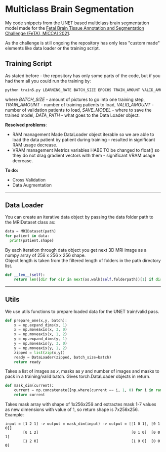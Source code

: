 # Multiclass Brain Segmentation
My code snippets from the UNET based multiclass brain segmentation model made for the <a href="https://feta-2021.grand-challenge.org/">Fetal Brain Tissue Annotation and Segmentation Challenge (FeTA), MICCAI 2021</a>.

As the challenge is still ongoing the repository has only less "custom made" elements like data loader or the training script.

## Training Script
As stated before - the repository has only some parts of the code, but if you had them all you could run the training by:
```python
python train5.py LEARNING_RATE BATCH_SIZE EPOCHS TRAIN_AMOUNT VALID_AMOUNT SAVE_MODEL_NAME DATA_PATH
```
where _BATCH_SIZE_ - amount of pictures to go into one training step, _TRAIN_AMOUNT_ - number of training patients to load, _VALID_AMOUNT_ - number of validation patients to load, _SAVE_MODEL_ - where to save the trained model, _DATA_PATH_ - what goes to the Data Loader object.

**Resolved problems**:
- RAM management
Made DataLoader object iterable so we are able to load the data patient by patient during training - resulted in significant RAM usage decrease.
- VRAM management
Metrics variables HABE TO be changed to float() so they do not drag gradient vectors with them - significant VRAM usage decrease.

**To do:**  
- Cross Validation
- Data Augmentation
----
## Data Loader
You can create an iterative data object by passing the data folder path to the MRIDataset class as:
```python
data = MRIDataset(path)
for patient in data:
  print(patient.shape)
```
By each iteration through data object you get next 3D MRI image as a numpy array of 256 x 256 x 256 shape.  
Object length is taken from the filtered length of folders in the path directory list.  
```python
def __len__(self):
    return len([dir for dir in next(os.walk(self.folderpath))[1] if dir.startswith('sub')])
```
----
## Utils
We use utils functions to prepare loaded data for the UNET train/valid pass.
```python
def prepare_one(x,y, batch):
    x = np.expand_dims(x, 1)
    x = np.moveaxis(x, 3, 0)
    x = np.moveaxis(x, 1, 2)
    y = np.expand_dims(y, 1)
    y = np.moveaxis(y, 3, 0)
    y = np.moveaxis(y, 1, 2)
    zipped = list(zip(x,y))
    ready = DataLoader(zipped, batch_size=batch)
    return ready
```
Takes a list of images as _x_, masks as _y_ and number of images and masks to pack in a training/valid batch. Gives torch.DataLoader objects in return.  
```python
def mask_dim(current):
    current = np.concatenate([np.where(current == i, 1, 0) for i in range(1,8)], 1)
    return current
```
Takes mask array with shape of 1x256x256 and extractes mask 1-7 values as new dimensions with value of 1, so return shape is 7x256x256.  
Example:  
```
input = [1 2 1] -> output = mask_dim(input) -> output = [[1 0 1], [0 1 0]]  
        [0 1 2]                                          [0 1 0]  [0 0 1]  
        [1 2 0]                                          [1 0 0]  [0 0 0]  
```
